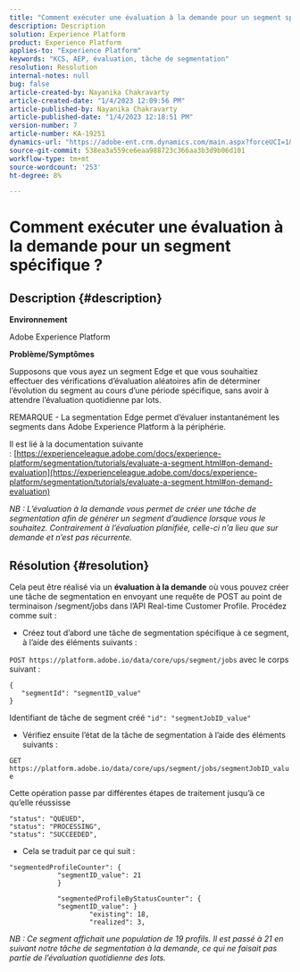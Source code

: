 ```yaml
---
title: "Comment exécuter une évaluation à la demande pour un segment spécifique ?"
description: Description
solution: Experience Platform
product: Experience Platform
applies-to: "Experience Platform"
keywords: "KCS, AEP, évaluation, tâche de segmentation"
resolution: Resolution
internal-notes: null
bug: false
article-created-by: Nayanika Chakravarty
article-created-date: "1/4/2023 12:09:56 PM"
article-published-by: Nayanika Chakravarty
article-published-date: "1/4/2023 12:18:51 PM"
version-number: 7
article-number: KA-19251
dynamics-url: "https://adobe-ent.crm.dynamics.com/main.aspx?forceUCI=1&pagetype=entityrecord&etn=knowledgearticle&id=a480ddad-288c-ed11-81ac-6045bd006a22"
source-git-commit: 538ea3a559ce6eaa988723c366aa3b3d9b06d101
workflow-type: tm+mt
source-wordcount: '253'
ht-degree: 8%

---
```


# Comment exécuter une évaluation à la demande pour un segment spécifique ?

## Description {#description}


<b>Environnement</b>

Adobe Experience Platform

<b>Problème/Symptômes</b>

Supposons que vous ayez un segment Edge et que vous souhaitiez effectuer des vérifications d’évaluation aléatoires afin de déterminer l’évolution du segment au cours d’une période spécifique, sans avoir à attendre l’évaluation quotidienne par lots.

REMARQUE - La segmentation Edge permet d’évaluer instantanément les segments dans Adobe Experience Platform à la périphérie.

Il est lié à la documentation suivante : [https://experienceleague.adobe.com/docs/experience-platform/segmentation/tutorials/evaluate-a-segment.html#on-demand-evaluation](https://experienceleague.adobe.com/docs/experience-platform/segmentation/tutorials/evaluate-a-segment.html#on-demand-evaluation)

*NB : L’évaluation à la demande vous permet de créer une tâche de segmentation afin de générer un segment d’audience lorsque vous le souhaitez. Contrairement à l’évaluation planifiée, celle-ci n’a lieu que sur demande et n’est pas récurrente.*


## Résolution {#resolution}


Cela peut être réalisé via un <b>évaluation à la demande</b> où vous pouvez créer une tâche de segmentation en envoyant une requête de POST au point de terminaison /segment/jobs dans l’API Real-time Customer Profile. Procédez comme suit :

- Créez tout d’abord une tâche de segmentation spécifique à ce segment, à l’aide des éléments suivants :


`POST https://platform.adobe.io/data/core/ups/segment/jobs` avec le corps suivant :


```
{
   "segmentId": "segmentID_value"
}
```


Identifiant de tâche de segment créé `"id": "segmentJobID_value"`

- Vérifiez ensuite l’état de la tâche de segmentation à l’aide des éléments suivants :


`GET https://platform.adobe.io/data/core/ups/segment/jobs/segmentJobID_value`

Cette opération passe par différentes étapes de traitement jusqu’à ce qu’elle réussisse




```
"status": "QUEUED",
"status": "PROCESSING",
"status": "SUCCEEDED",
```




- Cela se traduit par ce qui suit :





```
"segmentedProfileCounter": {
            "segmentID_value": 21
            }

            "segmentedProfileByStatusCounter": {
            "segmentID_value": }
                    "existing": 18,
                    "realized": 3,
```




*NB : Ce segment affichait une population de 19 profils. Il est passé à 21 en suivant notre tâche de segmentation à la demande, ce qui ne faisait pas partie de l’évaluation quotidienne des lots.*
